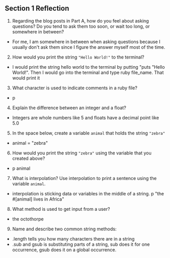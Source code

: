 ## Section 1 Reflection

1. Regarding the blog posts in Part A, how do you feel about asking questions? Do you tend to ask them too soon, or wait too long, or somewhere in between?
  * For me, I am somewhere in between when asking questions because I usually don't ask them since I figure the answer myself most of the time.
2. How would you print the string `"Hello World!"` to the terminal?
  * I would print the string hello world to the terminal by putting "puts "Hello World!". Then I would go into the terminal and type ruby file_name. That would print it
3. What character is used to indicate comments in a ruby file?
  * p
4. Explain the difference between an integer and a float?
  * Integers are whole numbers like 5 and floats have a decimal point like 5.0
5. In the space below, create a variable `animal` that holds the string `"zebra"`
  * animal = "zebra"
6. How would you print the string `"zebra"` using the variable that you created above?
  * p animal
7. What is interpolation? Use interpolation to print a sentence using the variable `animal`.
  * interpolation is sticking data or variables in the middle of a string. p "the #[animal] lives in Africa"
8. What method is used to get input from a user?
  * the octothorpe
9. Name and describe two common string methods:
  * .length tells you how many characters there are in a string
  * .sub and gsub is substituting parts of a string, sub does it for one occurrence, gsub does it on a global occurrence.
